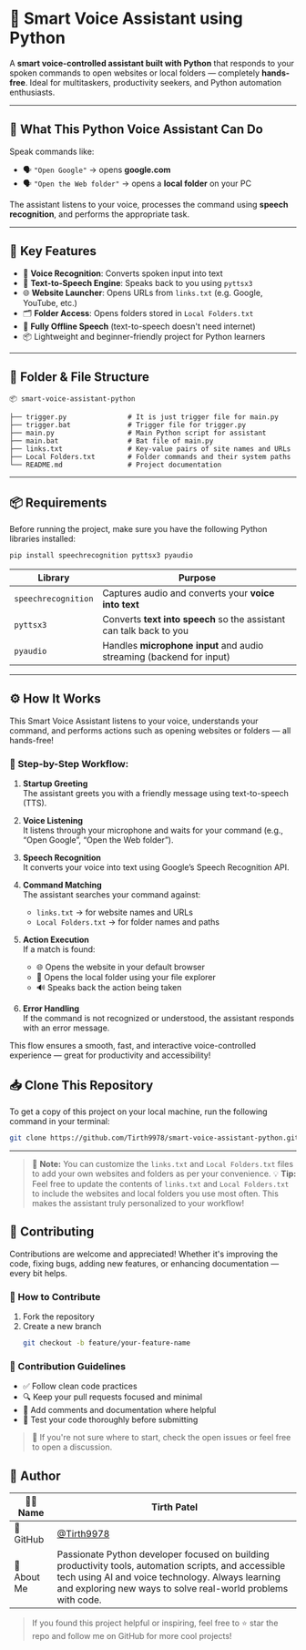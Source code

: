 # 🧠 Smart Voice Assistant using Python

A **smart voice-controlled assistant built with Python** that responds to your spoken commands to open websites or local folders — completely **hands-free**. Ideal for multitaskers, productivity seekers, and Python automation enthusiasts.

---

## 🚀 What This Python Voice Assistant Can Do

Speak commands like:

- 🗣️ `"Open Google"` → opens **google.com**  
- 🗣️ `"Open the Web folder"` → opens a **local folder** on your PC

The assistant listens to your voice, processes the command using **speech recognition**, and performs the appropriate task.

---

## 🎯 Key Features

- 🎤 **Voice Recognition**: Converts spoken input into text  
- 💬 **Text-to-Speech Engine**: Speaks back to you using `pyttsx3`  
- 🌐 **Website Launcher**: Opens URLs from `links.txt` (e.g. Google, YouTube, etc.)  
- 🗂️ **Folder Access**: Opens folders stored in `Local Folders.txt`  
- 🧠 **Fully Offline Speech** (text-to-speech doesn't need internet)  
- 📦 Lightweight and beginner-friendly project for Python learners  

---

## 📂 Folder & File Structure

```plaintext
📦 smart-voice-assistant-python

├── trigger.py               # It is just trigger file for main.py
├── trigger.bat              # Trigger file for trigger.py
├── main.py                  # Main Python script for assistant
├── main.bat                 # Bat file of main.py
├── links.txt                # Key-value pairs of site names and URLs
├── Local Folders.txt        # Folder commands and their system paths
└── README.md                # Project documentation
```

---
## 📦 Requirements

Before running the project, make sure you have the following Python libraries installed:

```bash
pip install speechrecognition pyttsx3 pyaudio
```
| Library             | Purpose                                                              |
| ------------------- | -------------------------------------------------------------------- |
| `speechrecognition` | Captures audio and converts your **voice into text**                 |
| `pyttsx3`           | Converts **text into speech** so the assistant can talk back to you  |
| `pyaudio`           | Handles **microphone input** and audio streaming (backend for input) |

---
## ⚙️ How It Works

This Smart Voice Assistant listens to your voice, understands your command, and performs actions such as opening websites or folders — all hands-free!

### 🔄 Step-by-Step Workflow:

1. **Startup Greeting**  
   The assistant greets you with a friendly message using text-to-speech (TTS).

2. **Voice Listening**  
   It listens through your microphone and waits for your command (e.g., “Open Google”, “Open the Web folder”).

3. **Speech Recognition**  
   It converts your voice into text using Google’s Speech Recognition API.

4. **Command Matching**  
   The assistant searches your command against:
   - `links.txt` → for website names and URLs
   - `Local Folders.txt` → for folder names and paths

5. **Action Execution**  
   If a match is found:
   - 🌐 Opens the website in your default browser  
   - 📂 Opens the local folder using your file explorer  
   - 🔊 Speaks back the action being taken

6. **Error Handling**  
   If the command is not recognized or understood, the assistant responds with an error message.


This flow ensures a smooth, fast, and interactive voice-controlled experience — great for productivity and accessibility!

## 📥 Clone This Repository

To get a copy of this project on your local machine, run the following command in your terminal:

```bash
git clone https://github.com/Tirth9978/smart-voice-assistant-python.git
```
---

> 📝 **Note:** You can customize the `links.txt` and `Local Folders.txt` files to add your own websites and folders as per your convenience.
> 💡 **Tip:** Feel free to update the contents of `links.txt` and `Local Folders.txt` to include the websites and local folders you use most often. This makes the assistant truly personalized to your workflow!


## 🤝 Contributing

Contributions are welcome and appreciated! Whether it's improving the code, fixing bugs, adding new features, or enhancing documentation — every bit helps.

### 🧾 How to Contribute

1. Fork the repository  
2. Create a new branch  
   ```bash
   git checkout -b feature/your-feature-name
   ```

### 📌 Contribution Guidelines

- ✅ Follow clean code practices  
- 🔍 Keep your pull requests focused and minimal  
- 📝 Add comments and documentation where helpful  
- 🧪 Test your code thoroughly before submitting  

>💬 If you're not sure where to start, check the open issues or feel free to open a discussion.

## 👤 Author

| 🧑‍💻 Name     | Tirth Patel                           |
|--------------|----------------------------------------|
| 🔗 GitHub    | [@Tirth9978](https://github.com/Tirth9978) |
| 💼 About Me | Passionate Python developer focused on building productivity tools, automation scripts, and accessible tech using AI and voice technology. Always learning and exploring new ways to solve real-world problems with code. |

> If you found this project helpful or inspiring, feel free to ⭐ star the repo and follow me on GitHub for more cool projects!

